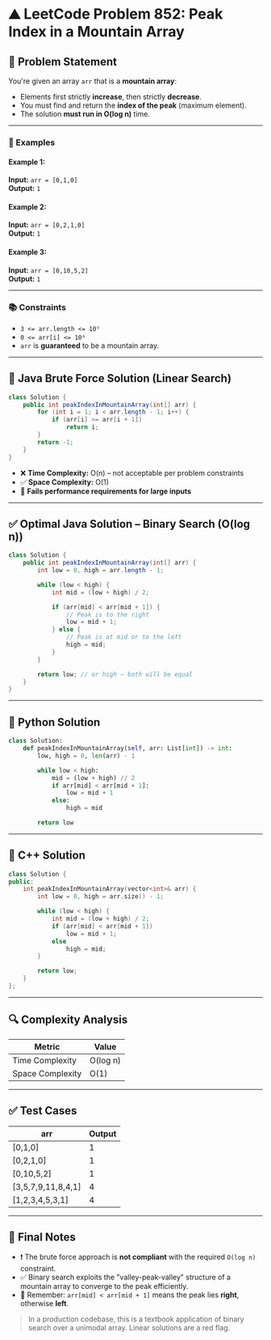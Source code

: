 # ⛰️ LeetCode Problem 852: Peak Index in a Mountain Array

## 📘 Problem Statement

You're given an array `arr` that is a **mountain array**:
- Elements first strictly **increase**, then strictly **decrease**.
- You must find and return the **index of the peak** (maximum element).
- The solution **must run in O(log n)** time.

---

### 🧠 Examples

#### Example 1:
**Input:** `arr = [0,1,0]`  
**Output:** `1`

#### Example 2:
**Input:** `arr = [0,2,1,0]`  
**Output:** `1`

#### Example 3:
**Input:** `arr = [0,10,5,2]`  
**Output:** `1`

---

### 📚 Constraints

- `3 <= arr.length <= 10⁵`
- `0 <= arr[i] <= 10⁶`
- `arr` is **guaranteed** to be a mountain array.

---

## 🚫 Java Brute Force Solution (Linear Search)

```java
class Solution {
    public int peakIndexInMountainArray(int[] arr) {
        for (int i = 1; i < arr.length - 1; i++) {
            if (arr[i] >= arr[i + 1])
                return i;
        }
        return -1;
    }
}
```

- ❌ **Time Complexity:** O(n) – not acceptable per problem constraints
- ✅ **Space Complexity:** O(1)
- 🚫 **Fails performance requirements for large inputs**

---

## ✅ Optimal Java Solution – Binary Search (O(log n))

```java
class Solution {
    public int peakIndexInMountainArray(int[] arr) {
        int low = 0, high = arr.length - 1;

        while (low < high) {
            int mid = (low + high) / 2;

            if (arr[mid] < arr[mid + 1]) {
                // Peak is to the right
                low = mid + 1;
            } else {
                // Peak is at mid or to the left
                high = mid;
            }
        }

        return low; // or high – both will be equal
    }
}
```

---

## 🐍 Python Solution

```python
class Solution:
    def peakIndexInMountainArray(self, arr: List[int]) -> int:
        low, high = 0, len(arr) - 1

        while low < high:
            mid = (low + high) // 2
            if arr[mid] < arr[mid + 1]:
                low = mid + 1
            else:
                high = mid

        return low
```

---

## 💠 C++ Solution

```cpp
class Solution {
public:
    int peakIndexInMountainArray(vector<int>& arr) {
        int low = 0, high = arr.size() - 1;

        while (low < high) {
            int mid = (low + high) / 2;
            if (arr[mid] < arr[mid + 1])
                low = mid + 1;
            else
                high = mid;
        }

        return low;
    }
};
```

---

## 🔍 Complexity Analysis

| Metric           | Value       |
|------------------|-------------|
| Time Complexity  | O(log n)    |
| Space Complexity | O(1)        |

---

## ✅ Test Cases

| arr                | Output |
|--------------------|--------|
| [0,1,0]            | 1      |
| [0,2,1,0]          | 1      |
| [0,10,5,2]         | 1      |
| [3,5,7,9,11,8,4,1] | 4      |
| [1,2,3,4,5,3,1]    | 4      |

---

## 📌 Final Notes

- ❗ The brute force approach is **not compliant** with the required `O(log n)` constraint.
- ✅ Binary search exploits the "valley-peak-valley" structure of a mountain array to converge to the peak efficiently.
- 🧠 Remember: `arr[mid] < arr[mid + 1]` means the peak lies **right**, otherwise **left**.

> In a production codebase, this is a textbook application of binary search over a unimodal array. Linear solutions are a red flag.
